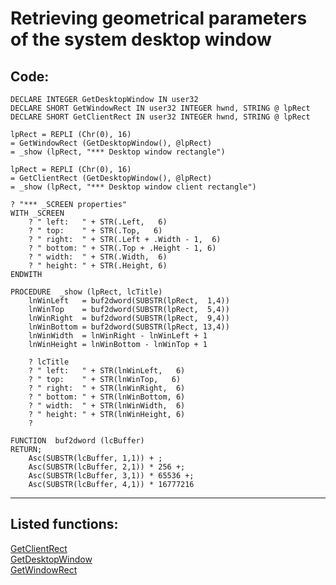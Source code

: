 <link rel="stylesheet" type="text/css" href="../css/win32api.css">  
<link rel="stylesheet" href="https://cdnjs.cloudflare.com/ajax/libs/font-awesome/4.7.0/css/font-awesome.min.css">

# Retrieving geometrical parameters of the system desktop window

## Code:
```foxpro  
DECLARE INTEGER GetDesktopWindow IN user32
DECLARE SHORT GetWindowRect IN user32 INTEGER hwnd, STRING @ lpRect
DECLARE SHORT GetClientRect IN user32 INTEGER hwnd, STRING @ lpRect

lpRect = REPLI (Chr(0), 16)
= GetWindowRect (GetDesktopWindow(), @lpRect)
= _show (lpRect, "*** Desktop window rectangle")
	
lpRect = REPLI (Chr(0), 16)
= GetClientRect (GetDesktopWindow(), @lpRect)
= _show (lpRect, "*** Desktop window client rectangle")

? "*** _SCREEN properties"
WITH _SCREEN
	? "	left:   " + STR(.Left,   6)
	? "	top:	" + STR(.Top,	6)
	? "	right:  " + STR(.Left + .Width - 1,  6)
	? "	bottom: " + STR(.Top + .Height - 1, 6)
	? "	width:  " + STR(.Width,  6)
	? "	height: " + STR(.Height, 6)
ENDWITH

PROCEDURE  _show (lpRect, lcTitle)
	lnWinLeft   = buf2dword(SUBSTR(lpRect,  1,4))
	lnWinTop	= buf2dword(SUBSTR(lpRect,  5,4))
	lnWinRight  = buf2dword(SUBSTR(lpRect,  9,4))
	lnWinBottom = buf2dword(SUBSTR(lpRect, 13,4))
	lnWinWidth  = lnWinRight - lnWinLeft + 1
	lnWinHeight = lnWinBottom - lnWinTop + 1

	? lcTitle
	? "	left:   " + STR(lnWinLeft,   6)
	? "	top:	" + STR(lnWinTop,	6)
	? "	right:  " + STR(lnWinRight,  6)
	? "	bottom: " + STR(lnWinBottom, 6)
	? "	width:  " + STR(lnWinWidth,  6)
	? "	height: " + STR(lnWinHeight, 6)
	?

FUNCTION  buf2dword (lcBuffer)
RETURN;
	Asc(SUBSTR(lcBuffer, 1,1)) + ;
	Asc(SUBSTR(lcBuffer, 2,1)) * 256 +;
	Asc(SUBSTR(lcBuffer, 3,1)) * 65536 +;
	Asc(SUBSTR(lcBuffer, 4,1)) * 16777216  
```  
***  


## Listed functions:
[GetClientRect](../libraries/user32/GetClientRect.md)  
[GetDesktopWindow](../libraries/user32/GetDesktopWindow.md)  
[GetWindowRect](../libraries/user32/GetWindowRect.md)  
